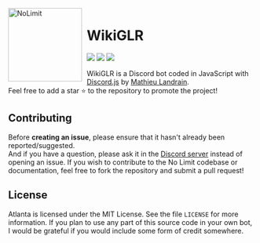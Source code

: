 <img width="150" height="150" align="left" style="float: left; margin: 0 10px 0 0;" alt="NoLimit" src="https://i.goopics.net/Y2KaZ.png">

# WikiGLR

[![](https://img.shields.io/discord/723899084867633212.svg?logo=discord&colorB=7289DA)](https://discord.gg/VTYaxAk)
[![](https://img.shields.io/badge/discord.js-v12.0.0--dev-blue.svg?logo=npm)](https://github.com/discordjs)
[![](https://img.shields.io/badge/patreon-donate-orange.svg)](https://www.patreon.com/mathieulandrain)

WikiGLR is a Discord bot coded in JavaScript with [Discord.js](https://discord.js.org) by [Mathieu Landrain](https://github.com/mathieulandrain).  
Feel free to add a star ⭐ to the repository to promote the project!

## Contributing

Before **creating an issue**, please ensure that it hasn't already been reported/suggested.  
And if you have a question, please ask it in the [Discord server](https://discord.gg/WtpXSCq) instead of opening an issue.
If you wish to contribute to the No Limit codebase or documentation, feel free to fork the repository and submit a pull request!

## License

Atlanta is licensed under the MIT License. See the file `LICENSE` for more information. If you plan to use any part of this source code in your own bot, I would be grateful if you would include some form of credit somewhere.

#
